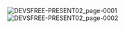 ![DEVSFREE-PRESENT02_page-0001](https://user-images.githubusercontent.com/52793184/161105457-88303641-3570-4c08-9b0c-97936a540602.jpg)
![DEVSFREE-PRESENT02_page-0002](https://user-images.githubusercontent.com/52793184/161105459-c8170527-85ee-4ed6-a0a1-756d2381f588.jpg)
